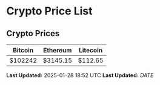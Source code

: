 # Crypto Price List

## Crypto Prices
| Bitcoin | Ethereum | Litecoin |
| ------- | -------- | -------- |
| $102242 | $3145.15 | $112.65 |
**Last Updated:** 2025-01-28 18:52 UTC
**Last Updated:** $DATE$
